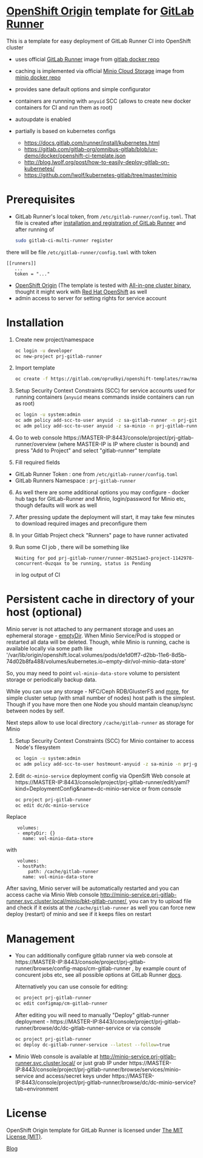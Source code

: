 [OpenShift Origin](https://www.openshift.org/) template for [GitLab Runner](https://gitlab.com/gitlab-org/gitlab-ci-multi-runner)
==============

This is a template for easy deployment of GitLab Runner CI into OpenShift cluster 

 - uses official [GitLab Runner](https://gitlab.com/gitlab-org/gitlab-ci-multi-runner) image from [gitlab docker repo](https://hub.docker.com/r/gitlab/gitlab-runner/) 
 - caching is implemented via official [Minio Cloud Storage](https://www.minio.io/) image from [minio docker repo](https://hub.docker.com/r/minio/minio/)
 - provides sane default options and simple configurator
 - containers are runnning with `anyuid` SCC (allows to create new docker containers for CI and run them as root)
 - autoupdate is enabled 
 - partially is based on kubernetes configs 
	
	- https://docs.gitlab.com/runner/install/kubernetes.html
	- https://gitlab.com/gitlab-org/omnibus-gitlab/blob/ux-demo/docker/openshift-ci-template.json
	- http://blog.lwolf.org/post/how-to-easily-deploy-gitlab-on-kubernetes/
	- https://github.com/lwolf/kubernetes-gitlab/tree/master/minio

Prerequisites 
==============

 - GitLab Runner's local token, from `/etc/gitlab-runner/config.toml`. That file is created after 
 [installation and registration of GitLab Runner](https://docs.gitlab.com/runner/install/)
 and after running of 
	```sh
	sudo gitlab-ci-multi-runner register
	```
 there will be file `/etc/gitlab-runner/config.toml` with token 
 ```
[[runners]]
	...
	token = "..."
 ```

 - [OpenShift Origin](https://www.openshift.org/) (The template is tested with [All-in-one cluster binary](https://github.com/openshift/origin/blob/master/docs/cluster_up_down.md), thought it might work with [Red Hat OpenShift](https://www.openshift.com/) as well
 - admin access to server for setting rights for service account 


Installation
==============

1. Create new project/namespace 

	```sh
	oc login -u developer
	oc new-project prj-gitlab-runner
	```

2. Import template

	```sh
	oc create -f https://gitlab.com/oprudkyi/openshift-templates/raw/master/gitlab-runner/gitlab-runner.yaml -n prj-gitlab-runner
	```

3. Setup Security Context Constraints (SCC) for service accounts used for running containers (`anyuid` means commands inside containers can run as root)

	```sh
	oc login -u system:admin
	oc adm policy add-scc-to-user anyuid -z sa-gitlab-runner -n prj-gitlab-runner
	oc adm policy add-scc-to-user anyuid -z sa-minio -n prj-gitlab-runner
	```

4. Go to web console https://MASTER-IP:8443/console/project/prj-gitlab-runner/overview (where MASTER-IP is IP where cluster is bound) and press "Add to Project" and select "gitlab-runner" template

5. Fill required fields
  - GitLab Runner Token : one from `/etc/gitlab-runner/config.toml`
  - GitLab Runners Namespace : `prj-gitlab-runner`

6. As well there are some additional options you may configure - docker hub tags for GitLab-Runner and Minio, login/password for Minio etc, though defaults will work as well

7. After pressing update the deployment will start, it may take few minutes to download required images and preconfigure them 

8. In your Gitlab Project check "Runners" page to have runner activated 

9. Run some CI job , there will be something like 

	```
	Waiting for pod prj-gitlab-runner/runner-86251ae3-project-1142978-concurrent-0uzqax to be running, status is Pending
	```
	in log output of CI 


Persistent cache in directory of your host (optional)
==============

Minio server is not attached to any permanent storage and uses an ephemeral storage - [emptyDir](http://kubernetes.io/docs/user-guide/volumes/#emptydir). When Minio Service/Pod is stopped or restarted all data will be deleted. 
Though, while Minio is running, cache is available locally via some path like '/var/lib/origin/openshift.local.volumes/pods/de1d0ff7-d2bb-11e6-8d5b-74d02b8fa488/volumes/kubernetes.io~empty-dir/vol-minio-data-store'

So, you may need to point `vol-minio-data-store` volume to persistent storage or periodically backup data.

While you can use any storage - NFC/Ceph RDB/GlusterFS and [more](https://docs.openshift.org/latest/install_config/persistent_storage/index.html), 
for simple cluster setup (with small number of nodes) host path is the simplest. Though if you have more then one Node you should mantain cleanup/sync between nodes by self. 

Next steps allow to use local directory `/cache/gitlab-runner` as storage for Minio 

1. Setup Security Context Constraints (SCC) for Minio container to access Node's filesystem

	```sh
	oc login -u system:admin
	oc adm policy add-scc-to-user hostmount-anyuid -z sa-minio -n prj-gitlab-runner
	```
2. Edit `dc-minio-service` deployment config via OpenSift Web console 
at https://MASTER-IP:8443/console/project/prj-gitlab-runner/edit/yaml?kind=DeploymentConfig&name=dc-minio-service 
or from console 
	```sh
	oc project prj-gitlab-runner
	oc edit dc/dc-minio-service
	```

  Replace 
  ```
      volumes:
      - emptyDir: {}
        name: vol-minio-data-store
  ```

  with 
  ```
      volumes:
      - hostPath: 
          path: /cache/gitlab-runner
        name: vol-minio-data-store
  ```

  After saving, Minio server will be automatically restarted and you can access cache via 
  Minio Web console http://minio-service.prj-gitlab-runner.svc.cluster.local/minio/bkt-gitlab-runner/, 
  you can try to upload file and check if it exists at the `/cache/gitlab-runner`
  as well you can force new deploy (restart) of minio and see if it keeps files on restart


Management
==============

- You can additionally configure gitlab runner via web console at https://MASTER-IP:8443/console/project/prj-gitlab-runner/browse/config-maps/cm-gitlab-runner , by example count of concurent jobs etc, see all possible options at GitLab Runner [docs](https://docs.gitlab.com/runner/configuration/advanced-configuration.html).

	Alternatively you can use console for editing:
	```sh
	oc project prj-gitlab-runner
	oc edit configmap/cm-gitlab-runner
	```

	After editing you will need to manually "Deploy" gitlab-runner deployment - https://MASTER-IP:8443/console/project/prj-gitlab-runner/browse/dc/dc-gitlab-runner-service or via console 
	```sh
	oc project prj-gitlab-runner
	oc deploy dc-gitlab-runner-service --latest --follow=true
	```

- Minio Web console is available at http://minio-service.prj-gitlab-runner.svc.cluster.local/ or just grab IP under https://MASTER-IP:8443/console/project/prj-gitlab-runner/browse/services/minio-service and access/secret keys under https://MASTER-IP:8443/console/project/prj-gitlab-runner/browse/dc/dc-minio-service?tab=environment

License
==============

OpenShift Origin template for GitLab Runner is licensed under [The MIT License (MIT)](LICENSE).

[Blog](http://oleksii-prudkyi.blogspot.com/2017/01/openshift-origin-template-for-gitlab-runner.html)
